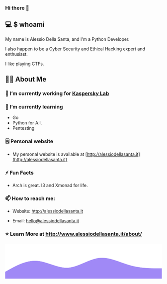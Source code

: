 ### Hi there 👋

## 💻 $ whoami

My name is Alessio Della Santa, and I'm a Python Developer.

I also happen to be a Cyber Security and Ethical Hacking expert and enthusiast.

I like playing CTFs.

## :man_technologist: About Me


### :telescope: I’m currently working for [Kaspersky Lab](https://www.kaspersky.com/)

### :seedling: I’m currently learning

- Go
- Python for A.I.
- Pentesting

### :spiral_notepad: Personal website

- My personal website is available at [http://alessiodellasanta.it](http://alessiodellasanta.it)

### :zap: Fun Facts

- Arch is great. I3 and Xmonad for life.

### :mailbox: How to reach me:

- Website: http://alessiodellasanta.it

- Email: [hello@alessiodellasanta.it](mailto:hello@alessiodellasanta.it)


### :star: Learn More at http://www.alessiodellasanta.it/about/

<img src="https://raw.githubusercontent.com/alessio-ds/alessio-ds/main/images/wave.svg" >
